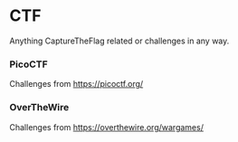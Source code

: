 # CTF
Anything CaptureTheFlag related or challenges in any way.

### PicoCTF
Challenges from https://picoctf.org/

### OverTheWire
Challenges from https://overthewire.org/wargames/